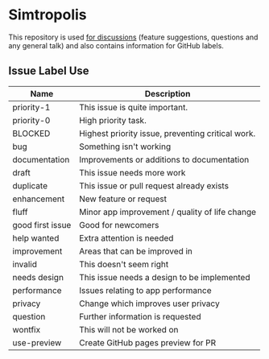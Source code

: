 # Simtropolis

This repository is used [for discussions](https://github.com/simtropolis/.github/discussions) (feature suggestions, questions and any general talk) and also contains information for GitHub labels.


## Issue Label Use

Name             | Description
-----------------|-------------
priority-1       | This issue is quite important.
priority-0       | High priority task.
BLOCKED          | Highest priority issue, preventing critical work.
bug              | Something isn't working
documentation    | Improvements or additions to documentation
draft            | This issue needs more work
duplicate        | This issue or pull request already exists
enhancement      | New feature or request
fluff            | Minor app improvement / quality of life change
good first issue | Good for newcomers
help wanted      | Extra attention is needed
improvement      | Areas that can be improved in
invalid          | This doesn't seem right
needs design     | This issue needs a design to be implemented
performance      | Issues relating to app performance
privacy          | Change which improves user privacy
question         | Further information is requested
wontfix          | This will not be worked on
use-preview      | Create GitHub pages preview for PR
